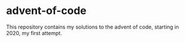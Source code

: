 # advent-of-code
This repository contains my solutions to the advent of code, starting in 2020, my first attempt.
